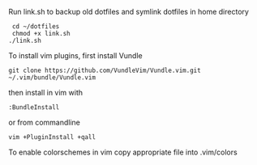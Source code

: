 Run link.sh to backup old dotfiles and symlink dotfiles in home directory
```
 cd ~/dotfiles
 chmod +x link.sh
./link.sh
```
To install vim plugins, first install Vundle
```
git clone https://github.com/VundleVim/Vundle.vim.git ~/.vim/bundle/Vundle.vim
```
then install in vim with 
```
:BundleInstall
```
or from commandline 
```
vim +PluginInstall +qall
```
To enable colorschemes in vim copy appropriate file into .vim/colors
